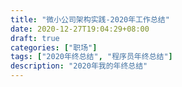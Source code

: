```yaml
---
title: "微小公司架构实践-2020年工作总结"
date: 2020-12-27T19:04:29+08:00
draft: true
categories: ["职场"]
tags: ["2020年终总结", "程序员年终总结"]
description: "2020年我的年终总结"
---
```


